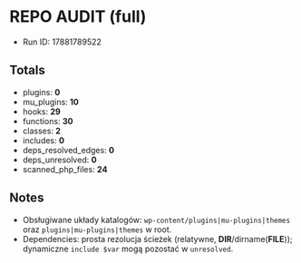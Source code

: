 # REPO AUDIT (full)
- Run ID: 17881789522

## Totals
- plugins: **0**
- mu_plugins: **10**
- hooks: **29**
- functions: **30**
- classes: **2**
- includes: **0**
- deps_resolved_edges: **0**
- deps_unresolved: **0**
- scanned_php_files: **24**

## Notes
- Obsługiwane układy katalogów: `wp-content/plugins|mu-plugins|themes` oraz `plugins|mu-plugins|themes` w root.
- Dependencies: prosta rezolucja ścieżek (relatywne, __DIR__/dirname(__FILE__)); dynamiczne `include $var` mogą pozostać w `unresolved`.
